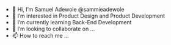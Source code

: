 - 👋 Hi, I’m Samuel Adewole @sammieadewole
- 👀 I’m interested in Product Design and Product Development
- 🌱 I’m currently learning Back-End Development
- 💞️ I’m looking to collaborate on ...
- 📫 How to reach me ...

<!---
sammieadewole/sammieadewole is a ✨ special ✨ repository because its `README.md` (this file) appears on your GitHub profile.
You can click the Preview link to take a look at your changes.
--->

